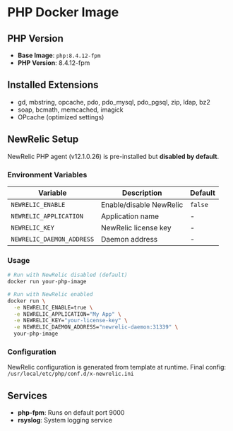# PHP Docker Image

## PHP Version
- **Base Image**: `php:8.4.12-fpm`
- **PHP Version**: 8.4.12-fpm

## Installed Extensions
- gd, mbstring, opcache, pdo, pdo_mysql, pdo_pgsql, zip, ldap, bz2
- soap, bcmath, memcached, imagick
- OPcache (optimized settings)

## NewRelic Setup

NewRelic PHP agent (v12.1.0.26) is pre-installed but **disabled by default**.

### Environment Variables

| Variable | Description | Default |
|----------|-------------|---------|
| `NEWRELIC_ENABLE` | Enable/disable NewRelic | `false` |
| `NEWRELIC_APPLICATION` | Application name | - |
| `NEWRELIC_KEY` | NewRelic license key | - |
| `NEWRELIC_DAEMON_ADDRESS` | Daemon address | - |

### Usage

```bash
# Run with NewRelic disabled (default)
docker run your-php-image

# Run with NewRelic enabled
docker run \
  -e NEWRELIC_ENABLE=true \
  -e NEWRELIC_APPLICATION="My App" \
  -e NEWRELIC_KEY="your-license-key" \
  -e NEWRELIC_DAEMON_ADDRESS="newrelic-daemon:31339" \
  your-php-image
```

### Configuration

NewRelic configuration is generated from template at runtime. Final config: `/usr/local/etc/php/conf.d/x-newrelic.ini`

## Services
- **php-fpm**: Runs on default port 9000
- **rsyslog**: System logging service